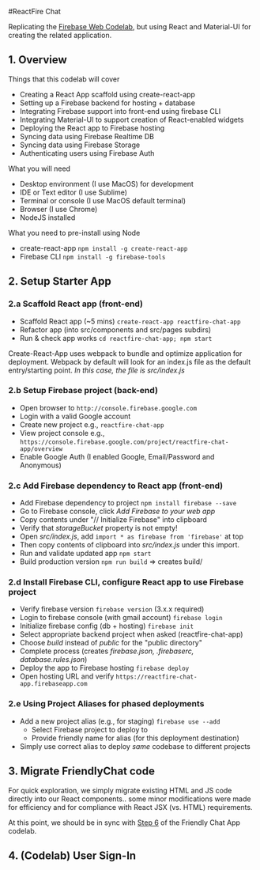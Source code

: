#ReactFire Chat

Replicating the [Firebase Web Codelab](https://codelabs.developers.google.com/codelabs/firebase-web/index.html?index=..%2F..%2Findex#1), but using React and Material-UI for creating the related application.

## 1. Overview

Things that this codelab will cover

 * Creating a React App scaffold using create-react-app
 * Setting up a Firebase backend for hosting + database
 * Integrating Firebase support into front-end using firebase CLI
 * Integrating Material-UI to support creation of React-enabled widgets
 * Deploying the React app to Firebase hosting
 * Syncing data using Firebase Realtime DB
 * Syncing data using Firebase Storage
 * Authenticating users using Firebase Auth

What you will need

 * Desktop environment (I use MacOS) for development
 * IDE or Text editor (I use Sublime)
 * Terminal or console (I use MacOS default terminal)
 * Browser (I use Chrome)
 * NodeJS installed 

What you need to pre-install using Node

 * create-react-app ```npm install -g create-react-app```
 * Firebase CLI ```npm install -g firebase-tools```


## 2. Setup Starter App

### 2.a Scaffold React app (front-end)

 * Scaffold React app (~5 mins) ```create-react-app reactfire-chat-app```
 * Refactor app (into src/components and src/pages subdirs)
 * Run & check app works ```cd reactfire-chat-app; npm start```

Create-React-App uses webpack to bundle and optimize application for deployment. Webpack by default will look for an index.js file as the default entry/starting point. _In this case, the file is src/index.js_

### 2.b Setup Firebase project (back-end)
 
  * Open browser to ```http://console.firebase.google.com```
  * Login with a valid Google account
  * Create new project e.g., ```reactfire-chat-app```
  * View project console e.g., ```https://console.firebase.google.com/project/reactfire-chat-app/overview```
  * Enable Google Auth (I enabled Google, Email/Password and Anonymous)
  
### 2.c Add Firebase dependency to React app (front-end)

 * Add Firebase dependency to project ```npm install firebase --save```
 * Go to Firebase console, click _Add Firebase to your web app_
 * Copy contents under "// Initialize Firebase" into clipboard
 * Verify that _storageBucket_ property is not empty!
 * Open _src/index.js_, add ```import * as firebase from 'firebase'``` at top
 * Then copy contents of clipboard into _src/index.js_ under this import.
 * Run and validate updated app ```npm start```
 * Build production version ```npm run build``` => creates build/
 
### 2.d Install Firebase CLI, configure React app to use Firebase project

 * Verify firebase version ```firebase version``` (3.x.x required)
 * Login to firebase console (with gmail account) ```firebase login``` 
 * Initialize firebase config (db + hosting) ```firebase init```
 * Select appropriate backend project when asked (reactfire-chat-app)
 * Choose _build_ instead of _public_ for the "public directory"
 * Complete process (creates _firebase.json, .firebaserc, database.rules.json_)
 * Deploy the app to Firebase hosting ```firebase deploy ```
 * Open hosting URL and verify ```https://reactfire-chat-app.firebaseapp.com```

### 2.e Using Project Aliases for phased deployments
 
  * Add a new project alias (e.g., for staging) ```firebase use --add```
      - Select Firebase project to deploy to
      - Provide friendly name for alias (for this deployment destination)
  * Simply use correct alias to deploy _same_ codebase to different projects

## 3. Migrate FriendlyChat code

For quick exploration, we simply migrate existing HTML and JS code directly into our React components.. some minor modifications were made for efficiency and for compliance with React JSX (vs. HTML) requirements.

At this point, we should be in sync with [Step 6](https://codelabs.developers.google.com/codelabs/firebase-web/index.html?index=..%2F..%2Findex#5) of the Friendly Chat App codelab.

## 4. (Codelab) User Sign-In

 

